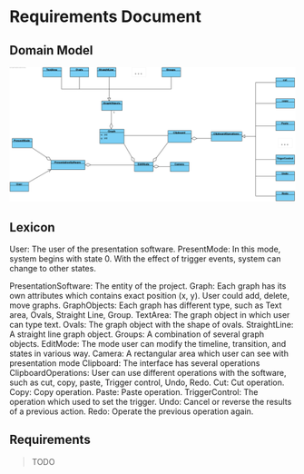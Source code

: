 # Requirements Document

## Domain Model
![Domain model](Domain_Diagram.png)
## Lexicon

User: The user of the presentation software.
PresentMode: In this mode, system begins with state 0. With the effect of trigger events, system can change to other states.

PresentationSoftware: The entity of the project.
Graph: Each graph has its own attributes which contains exact position (x, y). User could add, delete, move graphs.
GraphObjects: Each graph has different type, such as Text area, Ovals, Straight Line, Group.
TextArea: The graph object in which user can type text.
Ovals: The graph object with the shape of ovals.
StraightLine: A straight line graph object.
Groups: A combination of several graph objects.
EditMode: The mode user can modify the timeline, transition, and states in various way. 
Camera: A rectangular area which user can see with presentation mode
Clipboard: The interface has several operations
ClipboardOperations: User can use different operations with the software, such as cut, copy, paste, Trigger control, Undo, Redo. 
Cut: Cut operation.
Copy: Copy operation.
Paste: Paste operation.
TriggerControl: The operation which used to set the trigger.
Undo: Cancel or reverse the results of a previous action.
Redo: Operate the previous operation again.


## Requirements
>TODO
